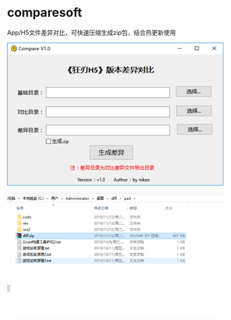 # comparesoft
App/H5文件差异对比，可快速压缩生成zip包，结合热更新使用  


![avatar](/Publish/差异对比v1.0.png)

![avatar](/Publish/diff.png)

